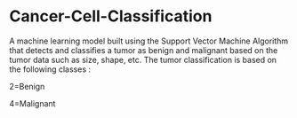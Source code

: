 # Cancer-Cell-Classification
A machine learning model built using the Support Vector Machine Algorithm that detects and classifies a tumor as benign and malignant based on the tumor data such as size, shape, etc. The tumor classification is based on the following classes : 

2=Benign  

4=Malignant
